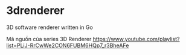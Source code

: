 # 3drenderer
3D software renderer written in Go

Mã nguồn của series 3D Renderer https://www.youtube.com/playlist?list=PLiJ-RrCwWe2CON6FUBM6HQp7_r3BheAFe
